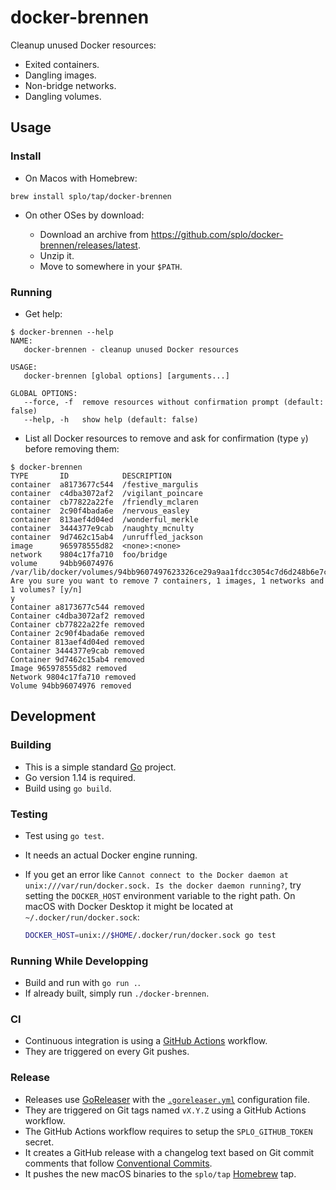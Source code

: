 # docker-brennen

Cleanup unused Docker resources:

- Exited containers.
- Dangling images.
- Non-bridge networks.
- Dangling volumes.

## Usage

### Install

- On Macos with Homebrew:

```shell
brew install splo/tap/docker-brennen
```

- On other OSes by download:

  - Download an archive from <https://github.com/splo/docker-brennen/releases/latest>.
  - Unzip it.
  - Move to somewhere in your `$PATH`.

### Running

- Get help:

```shell
$ docker-brennen --help
NAME:
   docker-brennen - cleanup unused Docker resources

USAGE:
   docker-brennen [global options] [arguments...]

GLOBAL OPTIONS:
   --force, -f  remove resources without confirmation prompt (default: false)
   --help, -h   show help (default: false)
```

- List all Docker resources to remove and ask for confirmation (type `y`) before removing them:

```shell
$ docker-brennen
TYPE       ID            DESCRIPTION
container  a8173677c544  /festive_margulis
container  c4dba3072af2  /vigilant_poincare
container  cb77822a22fe  /friendly_mclaren
container  2c90f4bada6e  /nervous_easley
container  813aef4d04ed  /wonderful_merkle
container  3444377e9cab  /naughty_mcnulty
container  9d7462c15ab4  /unruffled_jackson
image      965978555d82  <none>:<none>
network    9804c17fa710  foo/bridge
volume     94bb96074976  /var/lib/docker/volumes/94bb9607497623326ce29a9aa1fdcc3054c7d6d248b6e7c60326554817a6e184/_data
Are you sure you want to remove 7 containers, 1 images, 1 networks and 1 volumes? [y/n]
y
Container a8173677c544 removed
Container c4dba3072af2 removed
Container cb77822a22fe removed
Container 2c90f4bada6e removed
Container 813aef4d04ed removed
Container 3444377e9cab removed
Container 9d7462c15ab4 removed
Image 965978555d82 removed
Network 9804c17fa710 removed
Volume 94bb96074976 removed
```

## Development

### Building

- This is a simple standard [Go](https://golang.org/) project.
- Go version 1.14 is required.
- Build using `go build`.

### Testing

- Test using `go test`.
- It needs an actual Docker engine running.
- If you get an error like `Cannot connect to the Docker daemon at unix:///var/run/docker.sock. Is the docker daemon running?`, try setting the `DOCKER_HOST` environment variable to the right path. On macOS with Docker Desktop it might be located at `~/.docker/run/docker.sock`:

  ```sh
  DOCKER_HOST=unix://$HOME/.docker/run/docker.sock go test
  ```

### Running While Developping

- Build and run with `go run .`.
- If already built, simply run `./docker-brennen`.

### CI

- Continuous integration is using a [GitHub Actions](https://help.github.com/en/actions) workflow.
- They are triggered on every Git pushes.

### Release

- Releases use [GoReleaser](https://goreleaser.com/) with the [`.goreleaser.yml`](./.goreleaser.yml) configuration file.
- They are triggered on Git tags named `vX.Y.Z` using a GitHub Actions workflow.
- The GitHub Actions workflow requires to setup the `SPLO_GITHUB_TOKEN` secret.
- It creates a GitHub release with a changelog text based on Git commit comments that follow [Conventional Commits](https://www.conventionalcommits.org/).
- It pushes the new macOS binaries to the `splo/tap` [Homebrew](https://brew.sh/) tap.

